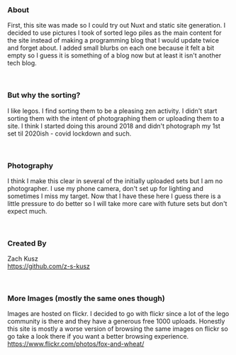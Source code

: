 ### About
First, this site was made so I could try out Nuxt and static site generation.
I decided to use pictures I took of sorted lego piles as the main content for the site instead of making a programming blog that I would update twice and forget about.
I added small blurbs on each one because it felt a bit empty so I guess it is something of a blog now but at least it isn't another tech blog.

<br/>
<!-- nuxt content does not respect spaces creating breaks and this shit is way harder to target in both dev and prod with css than it should be sooo.... yeah the only way I can get acceptable spacing is by adding newline, br, newline -->

### But why the sorting?
I like legos. I find sorting them to be a pleasing zen activity.
I didn't start sorting them with the intent of photographing them or uploading them to a site.
I think I started doing this around 2018 and didn't photograph my 1st set til 2020ish - covid lockdown and such.

<br/>

### Photography
I think I make this clear in several of the initially uploaded sets but I am no photographer.
I use my phone camera, don't set up for lighting and sometimes I miss my target.
Now that I have these here I guess there is a little pressure to do better so I will take more care with future sets but don't expect much.

<br/>

### Created By
Zach Kusz
<br/>
https://github.com/z-s-kusz

<br/>

### More Images (mostly the same ones though)
Images are hosted on flickr.
I decided to go with flickr since a lot of the lego community is there and they have a generous free 1000 uploads.
Honestly this site is mostly a worse version of browsing the same images on flickr so go take a look there if you want a better browsing experience.
<br/>
https://www.flickr.com/photos/fox-and-wheat/
